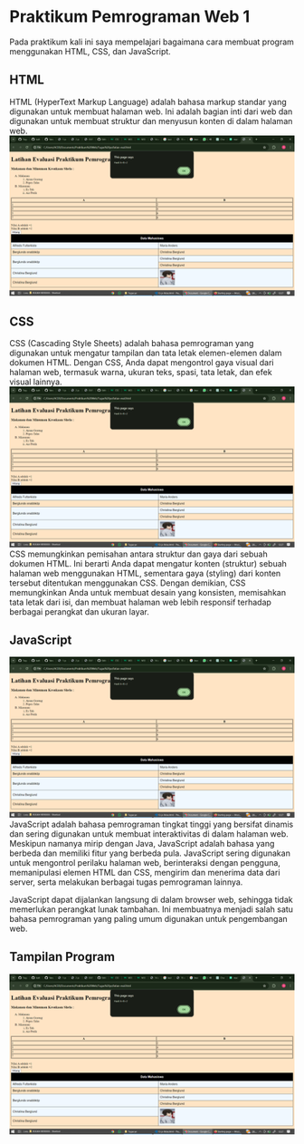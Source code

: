
# Praktikum Pemrograman Web 1

Pada praktikum kali ini saya mempelajari bagaimana cara membuat program menggunakan HTML, CSS, dan JavaScript.

## HTML

HTML (HyperText Markup Language) adalah bahasa markup standar yang digunakan untuk membuat halaman web. Ini adalah bagian inti dari web dan digunakan untuk membuat struktur dan menyusun konten di dalam halaman web.
![App Screenshot](https://github.com/shelalaa20/praktikum-web1/blob/main/Tugas%202/Screenshot%20(35).png)
## CSS
CSS (Cascading Style Sheets) adalah bahasa pemrograman yang digunakan untuk mengatur tampilan dan tata letak elemen-elemen dalam dokumen HTML. Dengan CSS, Anda dapat mengontrol gaya visual dari halaman web, termasuk warna, ukuran teks, spasi, tata letak, dan efek visual lainnya.
![App Screenshot](https://github.com/shelalaa20/praktikum-web1/blob/main/Tugas%202/Screenshot%20(35).png)
CSS memungkinkan pemisahan antara struktur dan gaya dari sebuah dokumen HTML. Ini berarti Anda dapat mengatur konten (struktur) sebuah halaman web menggunakan HTML, sementara gaya (styling) dari konten tersebut ditentukan menggunakan CSS. Dengan demikian, CSS memungkinkan Anda untuk membuat desain yang konsisten, memisahkan tata letak dari isi, dan membuat halaman web lebih responsif terhadap berbagai perangkat dan ukuran layar.
## JavaScript
![App Screenshot](https://github.com/shelalaa20/praktikum-web1/blob/main/Tugas%202/Screenshot%20(35).png)
JavaScript adalah bahasa pemrograman tingkat tinggi yang bersifat dinamis dan sering digunakan untuk membuat interaktivitas di dalam halaman web. Meskipun namanya mirip dengan Java, JavaScript adalah bahasa yang berbeda dan memiliki fitur yang berbeda pula. JavaScript sering digunakan untuk mengontrol perilaku halaman web, berinteraksi dengan pengguna, memanipulasi elemen HTML dan CSS, mengirim dan menerima data dari server, serta melakukan berbagai tugas pemrograman lainnya.

JavaScript dapat dijalankan langsung di dalam browser web, sehingga tidak memerlukan perangkat lunak tambahan. Ini membuatnya menjadi salah satu bahasa pemrograman yang paling umum digunakan untuk pengembangan web.


## Tampilan Program

![App Screenshot](https://github.com/shelalaa20/praktikum-web1/blob/main/Tugas%202/Screenshot%20(35).png)


